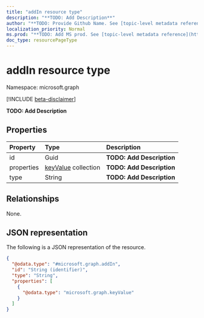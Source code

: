 ```yaml
---
title: "addIn resource type"
description: "**TODO: Add Description**"
author: "**TODO: Provide Github Name. See [topic-level metadata reference](https://msgo.azurewebsites.net/add/document/guidelines/metadata.html#topic-level-metadata)**"
localization_priority: Normal
ms.prod: "**TODO: Add MS prod. See [topic-level metadata reference](https://msgo.azurewebsites.net/add/document/guidelines/metadata.html#topic-level-metadata)**"
doc_type: resourcePageType
---
```


# addIn resource type

Namespace: microsoft.graph

[!INCLUDE [beta-disclaimer](../../includes/beta-disclaimer.md)]

**TODO: Add Description**

## Properties
|Property|Type|Description|
|:---|:---|:---|
|id|Guid|**TODO: Add Description**|
|properties|[keyValue](../resources/keyvalue.md) collection|**TODO: Add Description**|
|type|String|**TODO: Add Description**|

## Relationships
None.

## JSON representation
The following is a JSON representation of the resource.
<!-- {
  "blockType": "resource",
  "@odata.type": "microsoft.graph.addIn"
}
-->
``` json
{
  "@odata.type": "#microsoft.graph.addIn",
  "id": "String (identifier)",
  "type": "String",
  "properties": [
    {
      "@odata.type": "microsoft.graph.keyValue"
    }
  ]
}
```

